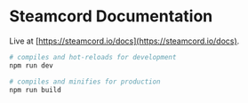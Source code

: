 # Steamcord Documentation

Live at [https://steamcord.io/docs](https://steamcord.io/docs).

```bash
# compiles and hot-reloads for development
npm run dev

# compiles and minifies for production
npm run build
```

